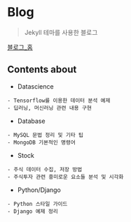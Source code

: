 # Blog

> Jekyll 테마를 사용한 블로그

[블로그_홈](https://parkeunsang.github.io/blog/)

## Contents about

- Datascience

```
- Tensorflow를 이용한 데이터 분석 예제
- 딥러닝, 머신러닝 관련 내용 구현
```

- Database

```
- MySQL 문법 정리 및 기타 팁
- MongoDB 기본적인 명령어
```

- Stock

```
- 주식 데이터 수집, 저장 방법
- 주식투자 관련 흥미로운 요소들 분석 및 시각화
```

- Python/Django

```
- Python 스타일 가이드
- Django 예제 정리
```


